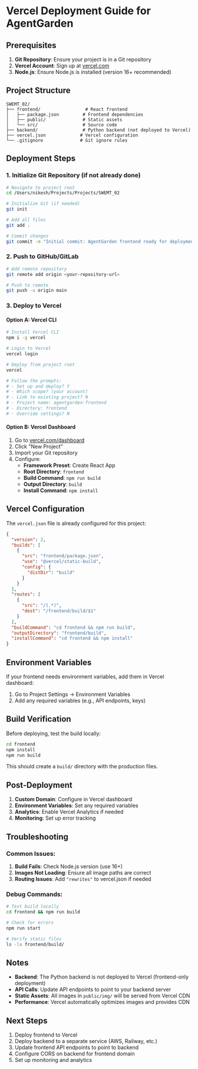 # Vercel Deployment Guide for AgentGarden

## Prerequisites

1. **Git Repository**: Ensure your project is in a Git repository
2. **Vercel Account**: Sign up at [vercel.com](https://vercel.com)
3. **Node.js**: Ensure Node.js is installed (version 16+ recommended)

## Project Structure

```
SWEMT_02/
├── frontend/                 # React frontend
│   ├── package.json         # Frontend dependencies
│   ├── public/              # Static assets
│   └── src/                 # Source code
├── backend/                 # Python backend (not deployed to Vercel)
├── vercel.json             # Vercel configuration
└── .gitignore              # Git ignore rules
```

## Deployment Steps

### 1. Initialize Git Repository (if not already done)

```bash
# Navigate to project root
cd /Users/nikesh/Projects/Projects/SWEMT_02

# Initialize Git (if needed)
git init

# Add all files
git add .

# Commit changes
git commit -m "Initial commit: AgentGarden frontend ready for deployment"
```

### 2. Push to GitHub/GitLab

```bash
# Add remote repository
git remote add origin <your-repository-url>

# Push to remote
git push -u origin main
```

### 3. Deploy to Vercel

#### Option A: Vercel CLI

```bash
# Install Vercel CLI
npm i -g vercel

# Login to Vercel
vercel login

# Deploy from project root
vercel

# Follow the prompts:
# - Set up and deploy? Y
# - Which scope? (your account)
# - Link to existing project? N
# - Project name: agentgarden-frontend
# - Directory: frontend
# - Override settings? N
```

#### Option B: Vercel Dashboard

1. Go to [vercel.com/dashboard](https://vercel.com/dashboard)
2. Click "New Project"
3. Import your Git repository
4. Configure:
   - **Framework Preset**: Create React App
   - **Root Directory**: `frontend`
   - **Build Command**: `npm run build`
   - **Output Directory**: `build`
   - **Install Command**: `npm install`

## Vercel Configuration

The `vercel.json` file is already configured for this project:

```json
{
  "version": 2,
  "builds": [
    {
      "src": "frontend/package.json",
      "use": "@vercel/static-build",
      "config": {
        "distDir": "build"
      }
    }
  ],
  "routes": [
    {
      "src": "/(.*)",
      "dest": "/frontend/build/$1"
    }
  ],
  "buildCommand": "cd frontend && npm run build",
  "outputDirectory": "frontend/build",
  "installCommand": "cd frontend && npm install"
}
```

## Environment Variables

If your frontend needs environment variables, add them in Vercel dashboard:

1. Go to Project Settings → Environment Variables
2. Add any required variables (e.g., API endpoints, keys)

## Build Verification

Before deploying, test the build locally:

```bash
cd frontend
npm install
npm run build
```

This should create a `build/` directory with the production files.

## Post-Deployment

1. **Custom Domain**: Configure in Vercel dashboard
2. **Environment Variables**: Set any required variables
3. **Analytics**: Enable Vercel Analytics if needed
4. **Monitoring**: Set up error tracking

## Troubleshooting

### Common Issues:

1. **Build Fails**: Check Node.js version (use 16+)
2. **Images Not Loading**: Ensure all image paths are correct
3. **Routing Issues**: Add `"rewrites"` to vercel.json if needed

### Debug Commands:

```bash
# Test build locally
cd frontend && npm run build

# Check for errors
npm run start

# Verify static files
ls -la frontend/build/
```

## Notes

- **Backend**: The Python backend is not deployed to Vercel (frontend-only deployment)
- **API Calls**: Update API endpoints to point to your backend server
- **Static Assets**: All images in `public/img/` will be served from Vercel CDN
- **Performance**: Vercel automatically optimizes images and provides CDN

## Next Steps

1. Deploy frontend to Vercel
2. Deploy backend to a separate service (AWS, Railway, etc.)
3. Update frontend API endpoints to point to backend
4. Configure CORS on backend for frontend domain
5. Set up monitoring and analytics

